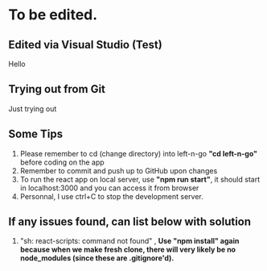 # To be edited. 

## Edited via Visual Studio (Test)
Hello

## Trying out from Git
Just trying out 

## Some Tips
1. Please remember to cd (change directory) into left-n-go <b>"cd left-n-go"</b> before coding on the app
2. Remember to commit and push up to GitHub upon changes
3. To run the react app on local server, use <b>"npm run start"</b>, it should start in localhost:3000 and you can access it from browser
4. Personnal, I use ctrl+C to stop the development server.

## If any issues found, can list below with solution
1. "sh: react-scripts: command not found" ,
<b> Use "npm install" again because when we make fresh clone, there will very likely be no node_modules (since these are .gitignore'd).

